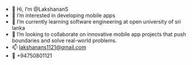 - 👋 Hi, I’m @LakshananS
- 👀 I’m interested in developing mobile apps
- 🌱 I’m currently learning software engineering at open university of sri lanka
- 💞️ I’m looking to collaborate on  innovative mobile app projects that push boundaries and solve real-world problems.
- 📫 lakshanans1121@gmail.com
- 📲 +94750801121

<!---
LakshananS/LakshananS is a ✨ special ✨ repository because its `README.md` (this file) appears on your GitHub profile.
You can click the Preview link to take a look at your changes.
--->
